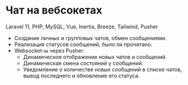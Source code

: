 # Чат на вебсокетах

Laravel 11, PHP, MySQL, Vue, Inertia, Breeze, Tailwind, Pusher

- Создание личных и групповых чатов, обмен сообщениями.
- Реализация статусов сообщений, было ли прочитано.
- Websocket-ы через Pusher:
  - Динамическое отображение новых чатов и сообщений. 
  - Динамическая смена состояний у сообщений.
  - Уведомление о количестве новых сообщений в списке чатов, вывод последнего и обновление его статуса.

